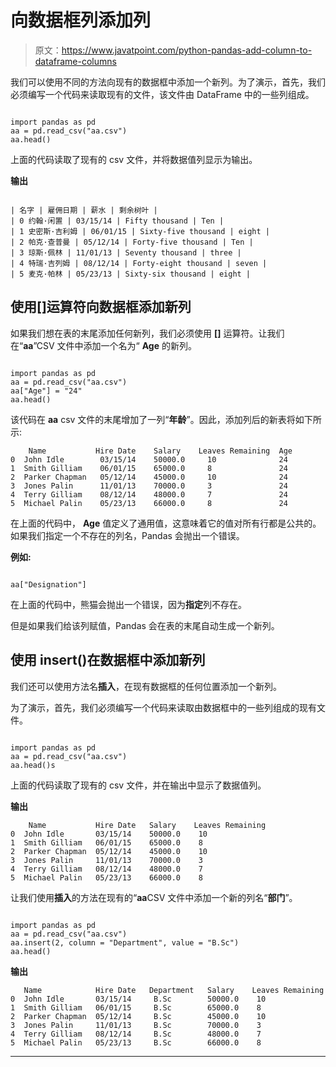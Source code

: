 # 向数据框列添加列

> 原文：<https://www.javatpoint.com/python-pandas-add-column-to-dataframe-columns>

我们可以使用不同的方法向现有的数据框中添加一个新列。为了演示，首先，我们必须编写一个代码来读取现有的文件，该文件由 DataFrame 中的一些列组成。

```

import pandas as pd
aa = pd.read_csv("aa.csv")
aa.head()

```

上面的代码读取了现有的 csv 文件，并将数据值列显示为输出。

**输出**

```

| 名字 | 雇佣日期 | 薪水 | 剩余树叶 |
| 0 约翰·闲置 | 03/15/14 | Fifty thousand | Ten |
| 1 史密斯·吉利姆 | 06/01/15 | Sixty-five thousand | eight |
| 2 帕克·查普曼 | 05/12/14 | Forty-five thousand | Ten |
| 3 琼斯·佩林 | 11/01/13 | Seventy thousand | three |
| 4 特瑞·吉列姆 | 08/12/14 | Forty-eight thousand | seven |
| 5 麦克·帕林 | 05/23/13 | Sixty-six thousand | eight |

```

## 使用[]运算符向数据框添加新列

如果我们想在表的末尾添加任何新列，我们必须使用 **[]** 运算符。让我们在“**aa**”CSV 文件中添加一个名为“ **Age** 的新列。

```

import pandas as pd
aa = pd.read_csv("aa.csv")
aa["Age"] = "24"
aa.head()

```

该代码在 **aa** csv 文件的末尾增加了一列“**年龄**”。因此，添加列后的新表将如下所示:

```
    Name           Hire Date    Salary    Leaves Remaining  Age
0  John Idle        03/15/14    50000.0     10              24
1  Smith Gilliam    06/01/15    65000.0     8               24 
2  Parker Chapman   05/12/14    45000.0     10              24
3  Jones Palin      11/01/13    70000.0     3               24
4  Terry Gilliam    08/12/14    48000.0     7               24
5  Michael Palin    05/23/13    66000.0     8               24

```

在上面的代码中， **Age** 值定义了通用值，这意味着它的值对所有行都是公共的。如果我们指定一个不存在的列名，Pandas 会抛出一个错误。

**例如:**

```

aa["Designation"]

```

在上面的代码中，熊猫会抛出一个错误，因为**指定**列不存在。

但是如果我们给该列赋值，Pandas 会在表的末尾自动生成一个新列。

## 使用 insert()在数据框中添加新列

我们还可以使用方法名**插入**，在现有数据框的任何位置添加一个新列。

为了演示，首先，我们必须编写一个代码来读取由数据框中的一些列组成的现有文件。

```

import pandas as pd
aa = pd.read_csv("aa.csv")
aa.head()s

```

上面的代码读取了现有的 csv 文件，并在输出中显示了数据值列。

**输出**

```
    Name           Hire Date   Salary    Leaves Remaining
0  John Idle       03/15/14    50000.0    10
1  Smith Gilliam   06/01/15    65000.0    8
2  Parker Chapman  05/12/14    45000.0    10
3  Jones Palin     11/01/13    70000.0    3
4  Terry Gilliam   08/12/14    48000.0    7
5  Michael Palin   05/23/13    66000.0    8

```

让我们使用**插入**的方法在现有的“**aa**CSV 文件中添加一个新的列名“**部门**”。

```

import pandas as pd
aa = pd.read_csv("aa.csv")
aa.insert(2, column = "Department", value = "B.Sc")
aa.head()

```

**输出**

```
   Name            Hire Date   Department   Salary    Leaves Remaining
0  John Idle       03/15/14     B.Sc        50000.0    10
1  Smith Gilliam   06/01/15     B.Sc        65000.0    8
2  Parker Chapman  05/12/14     B.Sc        45000.0    10
3  Jones Palin     11/01/13     B.Sc        70000.0    3
4  Terry Gilliam   08/12/14     B.Sc        48000.0    7
5  Michael Palin   05/23/13     B.Sc        66000.0    8

```

* * *